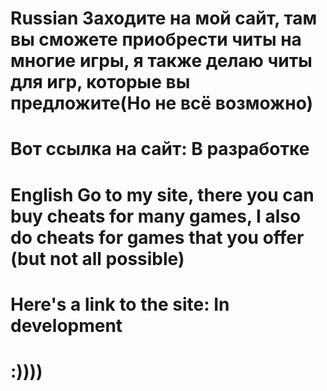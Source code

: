 # Russian Заходите на мой сайт, там вы сможете приобрести читы на многие игры, я также делаю читы для игр, которые вы предложите(Но не всё возможно)
# Вот ссылка на сайт: В разработке
# English Go to my site, there you can buy cheats for many games, I also do cheats for games that you offer (but not all possible)
# Here's a link to the site: In development
# :))))
